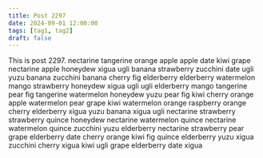 ```yaml
---
title: Post 2297
date: 2024-09-01 12:00:00
tags: [tag1, tag2]
draft: false
---
```

This is post 2297.
nectarine
tangerine
orange
apple
apple
date
kiwi
grape
nectarine
apple
honeydew
xigua
ugli
banana
strawberry
zucchini
date
ugli
yuzu
banana
zucchini
banana
cherry
fig
elderberry
elderberry
watermelon
mango
strawberry
honeydew
xigua
ugli
ugli
elderberry
mango
tangerine
pear
fig
tangerine
watermelon
honeydew
yuzu
pear
fig
kiwi
cherry
orange
apple
watermelon
pear
grape
kiwi
watermelon
orange
raspberry
orange
cherry
elderberry
xigua
yuzu
banana
xigua
ugli
nectarine
strawberry
strawberry
quince
honeydew
nectarine
watermelon
quince
nectarine
watermelon
quince
zucchini
yuzu
elderberry
nectarine
strawberry
pear
grape
elderberry
date
cherry
orange
kiwi
fig
quince
elderberry
yuzu
xigua
zucchini
cherry
xigua
kiwi
ugli
grape
elderberry
date
xigua
